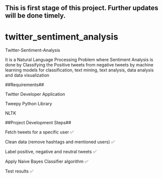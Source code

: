 ## This is first stage of this project. Further updates will be done timely.

# twitter_sentiment_analysis
Twitter-Sentiment-Analysis

It is a Natural Language Processing Problem where Sentiment Analysis is done by Classifying the Positive tweets from negative tweets by machine learning models for classification, text mining, text analysis, data analysis and data visualization


##Requirements##

Twitter Developer Application

Tweepy Python Library

NLTK


##Project Development Steps##

Fetch tweets for a specific user ✅

Clean data (remove hashtags and mentioned users) ✅

Label positive, negative and neutral tweets ✅

Apply Naive Bayes Classifier algorithm ✅

Test results ✅
